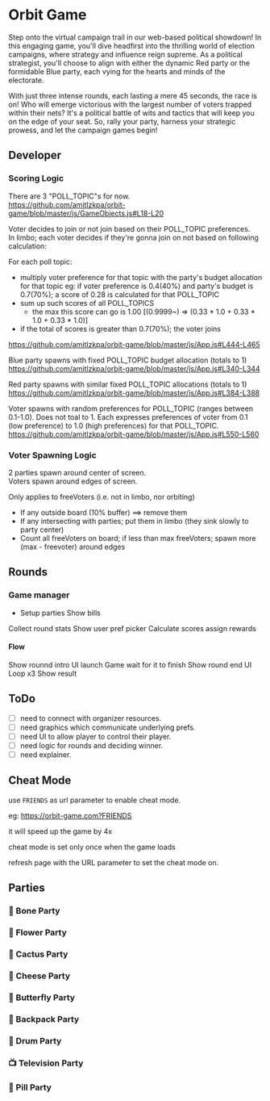 # Orbit Game

Step onto the virtual campaign trail in our web-based political showdown! In this engaging game, you'll dive headfirst into the thrilling world of election campaigns, where strategy and influence reign supreme. As a political strategist, you'll choose to align with either the dynamic Red party or the formidable Blue party, each vying for the hearts and minds of the electorate.

With just three intense rounds, each lasting a mere 45 seconds, the race is on! Who will emerge victorious with the largest number of voters trapped within their nets? It's a political battle of wits and tactics that will keep you on the edge of your seat. So, rally your party, harness your strategic prowess, and let the campaign games begin!

## Developer

### Scoring Logic

There are 3 "POLL_TOPIC"s for now.  
https://github.com/amitlzkpa/orbit-game/blob/master/js/GameObjects.js#L18-L20

Voter decides to join or not join based on their POLL_TOPIC preferences.  
In limbo; each voter decides if they're gonna join on not based on following calculation:

For each poll topic:

- multiply voter preference for that topic with the party's budget allocation for that topic
  eg: if voter preference is 0.4(40%) and party's budget is 0.7(70%); a score of 0.28 is calculated for that POLL_TOPIC
- sum up such scores of all POLL_TOPICS
  - the max this score can go is 1.00 [(0.9999~) => (0.33 * 1.0 + 0.33 * 1.0 + 0.33 * 1.0)]
- if the total of scores is greater than 0.7(70%); the voter joins

https://github.com/amitlzkpa/orbit-game/blob/master/js/App.js#L444-L465

Blue party spawns with fixed POLL_TOPIC budget allocation (totals to 1)  
https://github.com/amitlzkpa/orbit-game/blob/master/js/App.js#L340-L344

Red party spawns with similar fixed POLL_TOPIC allocations (totals to 1)  
https://github.com/amitlzkpa/orbit-game/blob/master/js/App.js#L384-L388

Voter spawns with random preferences for POLL_TOPIC (ranges between 0.1-1.0). Does not toal to 1. Each expresses preferences of voter from 0.1 (low preference) to 1.0 (high preferences) for that POLL_TOPIC.  
https://github.com/amitlzkpa/orbit-game/blob/master/js/App.js#L550-L560

### Voter Spawning Logic

2 parties spawn around center of screen.  
Voters spawn around edges of screen.

Only applies to freeVoters (i.e. not in limbo, nor orbiting)

- If any outside board (10% buffer) ==> remove them
- If any intersecting with parties; put them in limbo (they sink slowly to party center)
- Count all freeVoters on board; if less than max freeVoters; spawn more (max - freevoter) around edges

## Rounds

### Game manager

- Setup parties
  Show bills

Collect round stats
Show user pref picker
Calculate scores
assign rewards

#### Flow

Show rounnd intro UI
launch Game
wait for it to finish
Show round end UI
Loop x3
Show result

## ToDo

- [ ] need to connect with organizer resources.
- [ ] need graphics which communicate underlying prefs.
- [ ] need UI to allow player to control their player.
- [ ] need logic for rounds and deciding winner.
- [ ] need explainer.

## Cheat Mode

use `FRIENDS` as url parameter to enable cheat mode.

eg: https://orbit-game.com?FRIENDS

it will speed up the game by 4x

cheat mode is set only once when the game loads

refresh page with the URL parameter to set the cheat mode on.

## Parties

### 🦴 Bone Party

### 🌸 Flower Party

### 🌵 Cactus Party

### 🧀 Cheese Party

### 🦋 Butterfly Party

### 🎒 Backpack Party

### 🥁 Drum Party

### 📺 Television Party

### 💊 Pill Party
